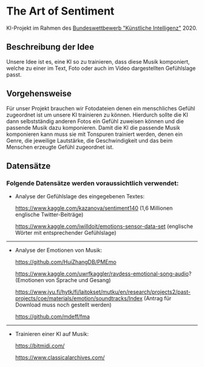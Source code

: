 # The Art of Sentiment

KI-Projekt im Rahmen des [Bundeswettbewerb "Künstliche Intelligenz"](https://bw-ki.de/) 2020.

## Beschreibung der Idee
Unsere Idee ist es, eine KI so zu trainieren, dass diese Musik komponiert, welche zu einer im Text, Foto oder auch im Video dargestellten Gefühlslage passt.

## Vorgehensweise
Für unser Projekt brauchen wir Fotodateien denen ein menschliches Gefühl zugeordnet ist um unsere KI trainieren zu können. Hierdurch sollte die KI dann selbstständig anderen Fotos ein Gefühl zuweisen können und die passende Musik dazu komponieren. Damit die KI die passende Musik komponieren kann muss sie mit Tonspuren trainiert werden, denen ein Genre, die jeweilige Lautstärke, die Geschwindigkeit und das beim Menschen erzeugte Gefühl zugeordnet ist.

## Datensätze
### Folgende Datensätze werden voraussichtlich verwendet:

*   Analyse der Gefühlslage des eingegebenen Textes:

    https://www.kaggle.com/kazanova/sentiment140 (1,6 Millionen englische Twitter-Beiträge)
    
    https://www.kaggle.com/iwilldoit/emotions-sensor-data-set (englische Wörter mit entsprechender Gefühlslage)

----

*   Analyse der Emotionen von Musik:

    https://github.com/HuiZhangDB/PMEmo 

    https://www.kaggle.com/uwrfkaggler/ravdess-emotional-song-audio? (Emotionen von Sprache und Gesang)

    https://www.jyu.fi/hytk/fi/laitokset/mutku/en/research/projects2/past-projects/coe/materials/emotion/soundtracks/Index (Antrag für Download muss noch gestellt werden)

    https://github.com/mdeff/fma 

----

*   Trainieren einer KI auf Musik:
    
    https://bitmidi.com/
    
    https://www.classicalarchives.com/

